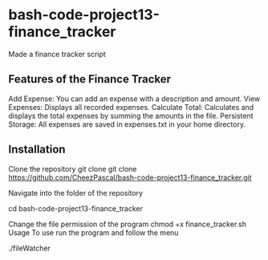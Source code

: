 # bash-code-project13-finance_tracker
Made a finance tracker script

Features of the Finance Tracker
----------------

Add Expense: You can add an expense with a description and amount.
View Expenses: Displays all recorded expenses.
Calculate Total: Calculates and displays the total expenses by summing the amounts in the file.
Persistent Storage: All expenses are saved in expenses.txt in your home directory.

Installation 
-----------------

Clone the repository git clone git clone https://github.com/CheezPascal/bash-code-project13-finance_tracker.git

Navigate into the folder of the repository

cd bash-code-project13-finance_tracker

Change the file permission of the program chmod +x finance_tracker.sh
Usage
To use run the program and follow the menu

./fileWatcher 


